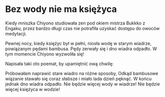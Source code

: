 # Bez wody nie ma księżyca

Kiedy mniszka Chiyono studiowała zen pod okiem mistrza Bukkko z Engaku, przez bardzo długi czas nie potrafiła uzyskać dostępu do owoców medytacji.

Pewnej nocy, kiedy księżyc był w pełni, niosła wodę w starym wiadrze, powiązanym pędami bambusa. Pędy zerwały się i dno wiadra odpadło. W tym momencie Chiyono wyzwoliła się!

Napisała taki oto poemat, by upamiętnić ową chwilę:

Próbowałam naprawić stare wiadro na różne sposoby,
Odkąd bambusowe wiązanie stawało się coraz słabsze i miało lada dzień pęknąć.
W końcu jednak dno wiadra odpadło.
Nie będzie więcej wody w wiadrze!
Nie będzie więcej księżyca w wodzie!


